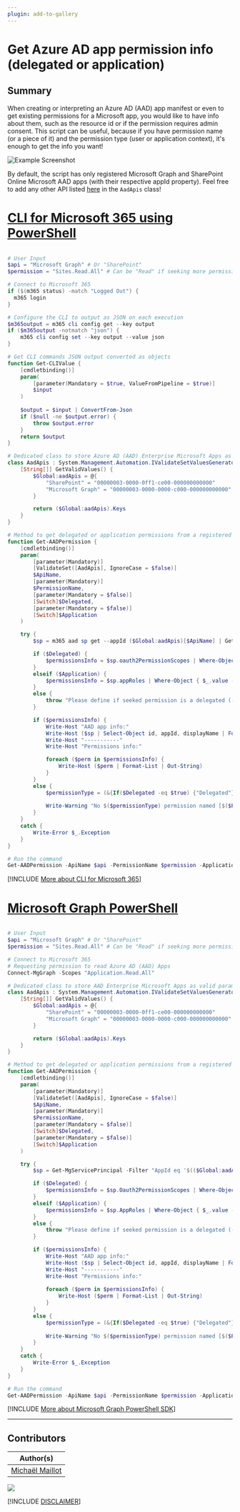 ```yaml
---
plugin: add-to-gallery
---
```


# Get Azure AD app permission info (delegated or application)

## Summary

When creating or interpreting an Azure AD (AAD) app manifest or even to get existing permissions for a Microsoft app, you would like to have info about them, such as the resource id or if the permission requires admin consent. This script can be useful, because if you have permission name (or a piece of it) and the permission type (user or application context), it's enough to get the info you want!

![Example Screenshot](assets/example.png)

By default, the script has only registered Microsoft Graph and SharePoint Online Microsoft AAD apps (with their respective appId property). Feel free to add any other API listed [here](https://docs.microsoft.com/en-us/troubleshoot/azure/active-directory/verify-first-party-apps-sign-in#application-ids-for-commonly-used-microsoft-applications) in the `AadApis` class!


# [CLI for Microsoft 365 using PowerShell](#tab/cli-m365-ps)

```powershell

# User Input
$api = "Microsoft Graph" # Or "SharePoint"
$permission = "Sites.Read.All" # Can be "Read" if seeking more permissions

# Connect to Microsoft 365
if ($(m365 status) -match "Logged Out") {
  m365 login
}

# Configure the CLI to output as JSON on each execution
$m365output = m365 cli config get --key output
if ($m365output -notmatch "json") {
    m365 cli config set --key output --value json
}

# Get CLI commands JSON output converted as objects
function Get-CLIValue {
    [cmdletbinding()]
    param(
        [parameter(Mandatory = $true, ValueFromPipeline = $true)]
        $input
    )
    
    $output = $input | ConvertFrom-Json
    if ($null -ne $output.error) {
        throw $output.error
    }
    return $output
}

# Dedicated class to store Azure AD (AAD) Enterprise Microsoft Apps as valid param inputs 
class AadApis : System.Management.Automation.IValidateSetValuesGenerator {
    [String[]] GetValidValues() {
        $Global:aadApis = @{
            "SharePoint" = "00000003-0000-0ff1-ce00-000000000000"
            "Microsoft Graph" = "00000003-0000-0000-c000-000000000000"
        }

        return ($Global:aadApis).Keys
    }
}

# Method to get delegated or application permissions from a registered AAD MS App, based on name
function Get-AADPermission {
    [cmdletbinding()]
    param(
        [parameter(Mandatory)]
        [ValidateSet([AadApis], IgnoreCase = $false)]
        $ApiName,
        [parameter(Mandatory)]
        $PermissionName,
        [parameter(Mandatory = $false)]
        [Switch]$Delegated,
        [parameter(Mandatory = $false)]
        [Switch]$Application
    )

    try {
        $sp = m365 aad sp get --appId ($Global:aadApis)[$ApiName] | Get-CLIValue

        if ($Delegated) {
            $permissionsInfo = $sp.oauth2PermissionScopes | Where-Object { $_.value -match $PermissionName }
        }
        elseif ($Application) {
            $permissionsInfo = $sp.appRoles | Where-Object { $_.value -match $PermissionName }
        }
        else {
            throw "Please define if seeked permission is a delegated (-Scope) or an application (-Role) one"
        }

        if ($permissionsInfo) {
            Write-Host "AAD app info:"
            Write-Host ($sp | Select-Object id, appId, displayName | Format-List | Out-String)
            Write-Host "-----------"
            Write-Host "Permissions info:"

            foreach ($perm in $permissionsInfo) {
                Write-Host ($perm | Format-List | Out-String)
            }
        }
        else {
            $permissionType = (&{If($Delegated -eq $true) {"Delegated"} Else {"Application"}})
            
            Write-Warning "No $($permissionType) permission named [$($PermissionName)] found for $($ApiName) App"
        }
    }
    catch {
        Write-Error $_.Exception
    }
}

# Run the command
Get-AADPermission -ApiName $api -PermissionName $permission -Application

```
[!INCLUDE [More about CLI for Microsoft 365](../../docfx/includes/MORE-CLIM365.md)]


# [Microsoft Graph PowerShell](#tab/graphps)

```powershell

# User Input
$api = "Microsoft Graph" # Or "SharePoint"
$permission = "Sites.Read.All" # Can be "Read" if seeking more permissions

# Connect to Microsoft 365
# Requesting permission to read Azure AD (AAD) Apps
Connect-MgGraph -Scopes "Application.Read.All"

# Dedicated class to store AAD Enterprise Microsoft Apps as valid param inputs 
class AadApis : System.Management.Automation.IValidateSetValuesGenerator {
    [String[]] GetValidValues() {
        $Global:aadApis = @{
            "SharePoint" = "00000003-0000-0ff1-ce00-000000000000"
            "Microsoft Graph" = "00000003-0000-0000-c000-000000000000"
        }

        return ($Global:aadApis).Keys
    }
}

# Method to get delegated or application permissions from a registered AAD MS App, based on name
function Get-AADPermission {
    [cmdletbinding()]
    param(
        [parameter(Mandatory)]
        [ValidateSet([AadApis], IgnoreCase = $false)]
        $ApiName,
        [parameter(Mandatory)]
        $PermissionName,
        [parameter(Mandatory = $false)]
        [Switch]$Delegated,
        [parameter(Mandatory = $false)]
        [Switch]$Application
    )

    try {
        $sp = Get-MgServicePrincipal -Filter "AppId eq '$(($Global:aadApis)[$ApiName])'"

        if ($Delegated) {
            $permissionsInfo = $sp.Oauth2PermissionScopes | Where-Object { $_.value -match $PermissionName }
        }
        elseif ($Application) {
            $permissionsInfo = $sp.AppRoles | Where-Object { $_.value -match $PermissionName }
        }
        else {
            throw "Please define if seeked permission is a delegated (-Scope) or an application (-Role) one"
        }

        if ($permissionsInfo) {
            Write-Host "AAD app info:"
            Write-Host ($sp | Select-Object id, appId, displayName | Format-List | Out-String)
            Write-Host "-----------"
            Write-Host "Permissions info:"
            
            foreach ($perm in $permissionsInfo) {
                Write-Host ($perm | Format-List | Out-String)
            }
        }
        else {
            $permissionType = (&{If($Delegated -eq $true) {"Delegated"} Else {"Application"}})
            
            Write-Warning "No $($permissionType) permission named [$($PermissionName)] found for $($ApiName) App"
        }
    }
    catch {
        Write-Error $_.Exception
    }
}

# Run the command
Get-AADPermission -ApiName $api -PermissionName $permission -Application

```
[!INCLUDE [More about Microsoft Graph PowerShell SDK](../../docfx/includes/MORE-GRAPHSDK.md)]
***


## Contributors

| Author(s)                                            |
|------------------------------------------------------|
| [Michaël Maillot](https://github.com/michaelmaillot) |



<img src="https://m365-visitor-stats.azurewebsites.net/script-samples/scripts/aad-get-app-permission?labelText=Visitors" class="img-visitor" aria-hidden="true" />

[!INCLUDE [DISCLAIMER](../../docfx/includes/DISCLAIMER.md)]
